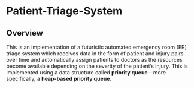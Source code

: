 # Patient-Triage-System

## Overview 
This is an implementation of a futuristic automated emergency room (ER) triage system which receives data in the form of patient and injury pairs over time and automatically
assign patients to doctors as the resources become available depending on the severity of the patient’s injury. This is implemented using a data structure called **priority queue** – more
specifically, a **heap-based priority queue**. 
